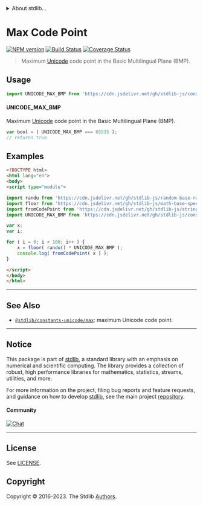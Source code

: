 <!--

@license Apache-2.0

Copyright (c) 2018 The Stdlib Authors.

Licensed under the Apache License, Version 2.0 (the "License");
you may not use this file except in compliance with the License.
You may obtain a copy of the License at

   http://www.apache.org/licenses/LICENSE-2.0

Unless required by applicable law or agreed to in writing, software
distributed under the License is distributed on an "AS IS" BASIS,
WITHOUT WARRANTIES OR CONDITIONS OF ANY KIND, either express or implied.
See the License for the specific language governing permissions and
limitations under the License.

-->


<details>
  <summary>
    About stdlib...
  </summary>
  <p>We believe in a future in which the web is a preferred environment for numerical computation. To help realize this future, we've built stdlib. stdlib is a standard library, with an emphasis on numerical and scientific computation, written in JavaScript (and C) for execution in browsers and in Node.js.</p>
  <p>The library is fully decomposable, being architected in such a way that you can swap out and mix and match APIs and functionality to cater to your exact preferences and use cases.</p>
  <p>When you use stdlib, you can be absolutely certain that you are using the most thorough, rigorous, well-written, studied, documented, tested, measured, and high-quality code out there.</p>
  <p>To join us in bringing numerical computing to the web, get started by checking us out on <a href="https://github.com/stdlib-js/stdlib">GitHub</a>, and please consider <a href="https://opencollective.com/stdlib">financially supporting stdlib</a>. We greatly appreciate your continued support!</p>
</details>

# Max Code Point

[![NPM version][npm-image]][npm-url] [![Build Status][test-image]][test-url] [![Coverage Status][coverage-image]][coverage-url] <!-- [![dependencies][dependencies-image]][dependencies-url] -->

> Maximum [Unicode][unicode] code point in the Basic Multilingual Plane (BMP).



<section class="usage">

## Usage

```javascript
import UNICODE_MAX_BMP from 'https://cdn.jsdelivr.net/gh/stdlib-js/constants-unicode-max-bmp@esm/index.mjs';
```

#### UNICODE_MAX_BMP

Maximum [Unicode][unicode] code point in the Basic Multilingual Plane (BMP).

```javascript
var bool = ( UNICODE_MAX_BMP === 65535 );
// returns true
```

</section>

<!-- /.usage -->

<section class="examples">

## Examples

<!-- eslint no-undef: "error" -->

```html
<!DOCTYPE html>
<html lang="en">
<body>
<script type="module">

import randu from 'https://cdn.jsdelivr.net/gh/stdlib-js/random-base-randu@esm/index.mjs';
import floor from 'https://cdn.jsdelivr.net/gh/stdlib-js/math-base-special-floor@esm/index.mjs';
import fromCodePoint from 'https://cdn.jsdelivr.net/gh/stdlib-js/string-from-code-point@esm/index.mjs';
import UNICODE_MAX_BMP from 'https://cdn.jsdelivr.net/gh/stdlib-js/constants-unicode-max-bmp@esm/index.mjs';

var x;
var i;

for ( i = 0; i < 100; i++ ) {
    x = floor( randu() * UNICODE_MAX_BMP );
    console.log( fromCodePoint( x ) );
}

</script>
</body>
</html>
```

</section>

<!-- /.examples -->

<!-- Section for related `stdlib` packages. Do not manually edit this section, as it is automatically populated. -->

<section class="related">

* * *

## See Also

-   <span class="package-name">[`@stdlib/constants-unicode/max`][@stdlib/constants/unicode/max]</span><span class="delimiter">: </span><span class="description">maximum Unicode code point.</span>

</section>

<!-- /.related -->

<!-- Section for all links. Make sure to keep an empty line after the `section` element and another before the `/section` close. -->


<section class="main-repo" >

* * *

## Notice

This package is part of [stdlib][stdlib], a standard library with an emphasis on numerical and scientific computing. The library provides a collection of robust, high performance libraries for mathematics, statistics, streams, utilities, and more.

For more information on the project, filing bug reports and feature requests, and guidance on how to develop [stdlib][stdlib], see the main project [repository][stdlib].

#### Community

[![Chat][chat-image]][chat-url]

---

## License

See [LICENSE][stdlib-license].


## Copyright

Copyright &copy; 2016-2023. The Stdlib [Authors][stdlib-authors].

</section>

<!-- /.stdlib -->

<!-- Section for all links. Make sure to keep an empty line after the `section` element and another before the `/section` close. -->

<section class="links">

[npm-image]: http://img.shields.io/npm/v/@stdlib/constants-unicode-max-bmp.svg
[npm-url]: https://npmjs.org/package/@stdlib/constants-unicode-max-bmp

[test-image]: https://github.com/stdlib-js/constants-unicode-max-bmp/actions/workflows/test.yml/badge.svg?branch=v0.1.1
[test-url]: https://github.com/stdlib-js/constants-unicode-max-bmp/actions/workflows/test.yml?query=branch:v0.1.1

[coverage-image]: https://img.shields.io/codecov/c/github/stdlib-js/constants-unicode-max-bmp/main.svg
[coverage-url]: https://codecov.io/github/stdlib-js/constants-unicode-max-bmp?branch=main

<!--

[dependencies-image]: https://img.shields.io/david/stdlib-js/constants-unicode-max-bmp.svg
[dependencies-url]: https://david-dm.org/stdlib-js/constants-unicode-max-bmp/main

-->

[chat-image]: https://img.shields.io/gitter/room/stdlib-js/stdlib.svg
[chat-url]: https://app.gitter.im/#/room/#stdlib-js_stdlib:gitter.im

[stdlib]: https://github.com/stdlib-js/stdlib

[stdlib-authors]: https://github.com/stdlib-js/stdlib/graphs/contributors

[umd]: https://github.com/umdjs/umd
[es-module]: https://developer.mozilla.org/en-US/docs/Web/JavaScript/Guide/Modules

[deno-url]: https://github.com/stdlib-js/constants-unicode-max-bmp/tree/deno
[umd-url]: https://github.com/stdlib-js/constants-unicode-max-bmp/tree/umd
[esm-url]: https://github.com/stdlib-js/constants-unicode-max-bmp/tree/esm
[branches-url]: https://github.com/stdlib-js/constants-unicode-max-bmp/blob/main/branches.md

[stdlib-license]: https://raw.githubusercontent.com/stdlib-js/constants-unicode-max-bmp/main/LICENSE

[unicode]: https://en.wikipedia.org/wiki/Unicode

<!-- <related-links> -->

[@stdlib/constants/unicode/max]: https://github.com/stdlib-js/constants-unicode-max/tree/esm

<!-- </related-links> -->

</section>

<!-- /.links -->
